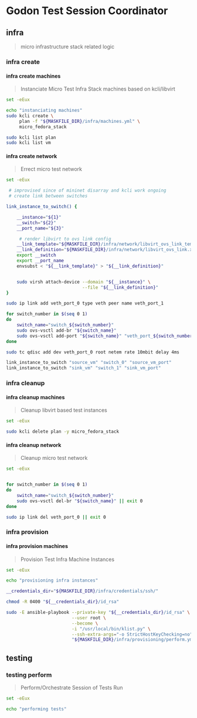 # Godon Test Session Coordinator

## infra

> micro infrastructure stack related logic

### infra create

#### infra create machines

> Instanciate Micro Test Infra Stack machines based on kcli/libvirt

~~~bash
set -eEux

echo "instanciating machines"
sudo kcli create \
     plan -f "${MASKFILE_DIR}/infra/machines.yml" \
     micro_fedora_stack

sudo kcli list plan
sudo kcli list vm

~~~

#### infra create network

> Errect micro test network

~~~bash
set -eEux

 # improvised since of mininet disarray and kcli work ongoing
 # create link between switches

link_instance_to_switch() {

    __instance="${1}"
    __switch="${2}"
    __port_name="${3}"

     # render libvirt to ovs link config
    __link_template="${MASKFILE_DIR}/infra/network/libvirt_ovs_link_template.xml"
    __link_definition="${MASKFILE_DIR}/infra/network/libvirt_ovs_link.xml"
    export __switch
    export __port_name
    envsubst < "${__link_template}" > "${__link_definition}"


    sudo virsh attach-device --domain "${__instance}" \
                             --file "${__link_definition}"
}

sudo ip link add veth_port_0 type veth peer name veth_port_1

for switch_number in $(seq 0 1)
do
    switch_name="switch_${switch_number}"
    sudo ovs-vsctl add-br "${switch_name}"
    sudo ovs-vsctl add-port "${switch_name}" "veth_port_${switch_number}"
done

sudo tc qdisc add dev veth_port_0 root netem rate 10mbit delay 4ms

link_instance_to_switch "source_vm" "switch_0" "source_vm_port"
link_instance_to_switch "sink_vm" "switch_1" "sink_vm_port"

~~~

### infra cleanup

#### infra cleanup machines

> Cleanup libvirt based test instances

~~~bash
set -eEux

sudo kcli delete plan -y micro_fedora_stack
~~~

#### infra cleanup network

> Cleanup micro test network

~~~bash
set -eEux


for switch_number in $(seq 0 1)
do
    switch_name="switch_${switch_number}"
    sudo ovs-vsctl del-br "${switch_name}" || exit 0
done

sudo ip link del veth_port_0 || exit 0

~~~

### infra provision

#### infra provision machines

> Provision Test Infra Machine Instances

~~~bash
set -eEux

echo "provisioning infra instances"

__credentials_dir="${MASKFILE_DIR}/infra/credentials/ssh/"

chmod -R 0400 "${__credentials_dir}/id_rsa"

sudo -E ansible-playbook --private-key "${__credentials_dir}/id_rsa" \
                         --user root \
                         --become \
                         -i "/usr/local/bin/klist.py" \
                         --ssh-extra-args="-o StrictHostKeyChecking=no" \
                         "${MASKFILE_DIR}/infra/provisioning/perform.yml"

~~~

## testing

### testing perform

> Perform/Orchestrate Session of Tests Run

~~~bash
set -eEux

echo "performing tests"

~~~
